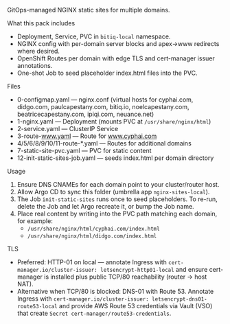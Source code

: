GitOps-managed NGINX static sites for multiple domains.

What this pack includes
- Deployment, Service, PVC in `bitiq-local` namespace.
- NGINX config with per-domain server blocks and apex→www redirects where desired.
- OpenShift Routes per domain with edge TLS and cert-manager issuer annotations.
- One-shot Job to seed placeholder index.html files into the PVC.

Files
- 0-configmap.yaml — nginx.conf (virtual hosts for cyphai.com, didgo.com, paulcapestany.com, bitiq.io, noelcapestany.com, beatricecapestany.com, ipiqi.com, neuance.net)
- 1-nginx.yaml — Deployment (mounts PVC at `/usr/share/nginx/html`)
- 2-service.yaml — ClusterIP Service
- 3-route-www.yaml — Route for www.cyphai.com
- 4/5/6/8/9/10/11-route-*.yaml — Routes for additional domains
- 7-static-site-pvc.yaml — PVC for static content
- 12-init-static-sites-job.yaml — seeds index.html per domain directory

Usage
1) Ensure DNS CNAMEs for each domain point to your cluster/router host.
2) Allow Argo CD to sync this folder (umbrella app `nginx-sites-local`).
3) The Job `init-static-sites` runs once to seed placeholders. To re-run, delete the Job and let Argo recreate it, or bump the Job name.
4) Place real content by writing into the PVC path matching each domain, for example:
   - `/usr/share/nginx/html/cyphai.com/index.html`
   - `/usr/share/nginx/html/didgo.com/index.html`

TLS
- Preferred: HTTP-01 on local — annotate Ingress with `cert-manager.io/cluster-issuer: letsencrypt-http01-local` and ensure cert-manager is installed plus public TCP/80 reachability (router → host NAT).
- Alternative when TCP/80 is blocked: DNS-01 with Route 53. Annotate Ingress with `cert-manager.io/cluster-issuer: letsencrypt-dns01-route53-local` and provide AWS Route 53 credentials via Vault (VSO) that create `Secret cert-manager/route53-credentials`.
